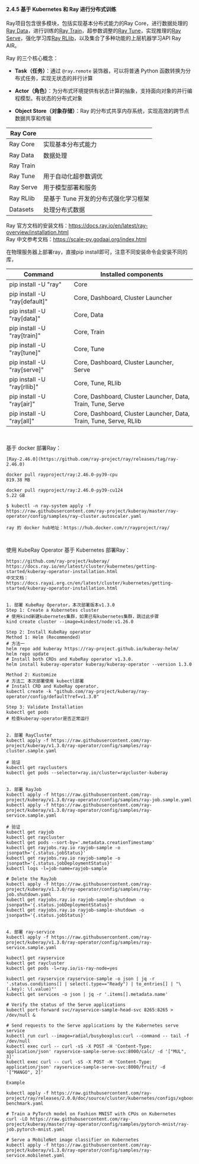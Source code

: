 #### 2.4.5 基于 Kubernetes 和 Ray 进行分布式训练



Ray项目包含很多模块，包括实现基本分布式能力的Ray Core，进行数据处理的[Ray Data](https://zhida.zhihu.com/search?content_id=230301607&content_type=Article&match_order=1&q=Ray+Data&zhida_source=entity)，进行训练的[Ray Train](https://zhida.zhihu.com/search?content_id=230301607&content_type=Article&match_order=1&q=Ray+Train&zhida_source=entity)，超参数调整的[Ray Tune](https://zhida.zhihu.com/search?content_id=230301607&content_type=Article&match_order=1&q=Ray+Tune&zhida_source=entity)，实现推理的[Ray Serve](https://zhida.zhihu.com/search?content_id=230301607&content_type=Article&match_order=1&q=Ray+Serve&zhida_source=entity)，强化学习库[Ray RLlib](https://zhida.zhihu.com/search?content_id=230301607&content_type=Article&match_order=1&q=Ray+RLlib&zhida_source=entity)，以及集合了多种功能的上层机器学习API Ray AIR。

Ray 的三个核心概念：

- **Task（任务）**：通过 `@ray.remote` 装饰器，可以将普通 Python 函数转换为分布式任务，实现无状态的并行计算

- **Actor（角色）**：为分布式环境提供有状态计算的抽象，支持面向对象的并行编程模型。有状态的分布式对象

- **Object Store（对象存储）**：Ray 的分布式共享内存系统，实现高效的跨节点数据共享和传输

  

| Ray Core  |                                      |
| --------- | ------------------------------------ |
| Ray Core  | 实现基本分布式能力                   |
| Ray Data  | 数据处理                             |
| Ray Train |                                      |
| Ray Tune  | 用于自动化超参数调优                 |
| Ray Serve | 用于模型部署和服务                   |
| Ray RLlib | 是基于 Tune 开发的分布式强化学习框架 |
| Datasets  | 处理分布式数据                       |



Ray 官方文档的安装文档：https://docs.ray.io/en/latest/ray-overview/installation.html  
Ray 中文参考文档：https://scale-py.godaai.org/index.html

在物理服务器上部署ray，直接pip install即可，注意不同安装命令会安装不同的库，

| Command                       | Installed components                                         |
| ----------------------------- | ------------------------------------------------------------ |
| pip install -U "ray"          | Core                                                         |
| pip install -U "ray[default]" | Core, Dashboard, Cluster Launcher                            |
| pip install -U "ray[data]"    | Core, Data                                                   |
| pip install -U "ray[train]"   | Core, Train                                                  |
| pip install -U "ray[tune]"    | Core, Tune                                                   |
| pip install -U "ray[serve]"   | Core, Dashboard, Cluster Launcher, Serve                     |
| pip install -U "ray[rllib]"   | Core, Tune, RLlib                                            |
| pip install -U "ray[air]"     | Core, Dashboard, Cluster Launcher, Data, Train, Tune, Serve  |
| pip install -U "ray[all]"     | Core, Dashboard, Cluster Launcher, Data, Train, Tune, Serve, RLlib |



​     

基于 docker 部署Ray：

```
[Ray-2.46.0](https://github.com/ray-project/ray/releases/tag/ray-2.46.0)   

docker pull rayproject/ray:2.46.0-py39-cpu 
819.38 MB

docker pull rayproject/ray:2.46.0-py39-cu124
5.22 GB

$ kubectl -n ray-system apply -f https://raw.githubusercontent.com/ray-project/kuberay/master/ray-operator/config/samples/ray-cluster.autoscaler.yaml

ray 的 docker hub地址：https://hub.docker.com/r/rayproject/ray/



```



使用 KubeRay Operator 基于 Kubernetes 部署Ray：

```
https://github.com/ray-project/kuberay/
https://docs.ray.io/en/latest/cluster/kubernetes/getting-started/kuberay-operator-installation.html
中文文档：
https://docs.rayai.org.cn/en/latest/cluster/kubernetes/getting-started/kuberay-operator-installation.html


1. 部署 KubeRay Operator，本次部署版本v1.3.0
Step 1: Create a Kubernetes cluster                                       # 使用kind新建kubernetes集群，如果已有kubernetes集群，跳过此步骤
kind create cluster --image=kindest/node:v1.26.0

Step 2: Install KubeRay operator
Method 1: Helm (Recommended)                                              # 方法一
helm repo add kuberay https://ray-project.github.io/kuberay-helm/
helm repo update
# Install both CRDs and KubeRay operator v1.3.0.
helm install kuberay-operator kuberay/kuberay-operator --version 1.3.0

Method 2: Kustomize                                                       # 方法二 本次部署使用 kubectl部署
# Install CRD and KubeRay operator.
kubectl create -k "github.com/ray-project/kuberay/ray-operator/config/default?ref=v1.3.0" 

Step 3: Validate Installation
kubectl get pods                                                          # 检查kuberay-operator是否正常运行


2. 部署 RayCluster
kubectl apply -f https://raw.githubusercontent.com/ray-project/kuberay/v1.3.0/ray-operator/config/samples/ray-cluster.sample.yaml

# 验证
kubectl get rayclusters
kubectl get pods --selector=ray.io/cluster=raycluster-kuberay


3. 部署 RayJob
kubectl apply -f https://raw.githubusercontent.com/ray-project/kuberay/v1.3.0/ray-operator/config/samples/ray-job.sample.yaml
kubectl apply -f https://raw.githubusercontent.com/ray-project/kuberay/v1.3.0/ray-operator/config/samples/ray-service.sample.yaml

# 验证 
kubectl get rayjob
kubectl get raycluster
kubectl get pods --sort-by='.metadata.creationTimestamp'
kubectl get rayjobs.ray.io rayjob-sample -o jsonpath='{.status.jobStatus}'
kubectl get rayjobs.ray.io rayjob-sample -o jsonpath='{.status.jobDeploymentStatus}'
kubectl logs -l=job-name=rayjob-sample

# Delete the RayJob
kubectl apply -f https://raw.githubusercontent.com/ray-project/kuberay/v1.3.0/ray-operator/config/samples/ray-job.shutdown.yaml
kubectl get rayjobs.ray.io rayjob-sample-shutdown -o jsonpath='{.status.jobDeploymentStatus}'
kubectl get rayjobs.ray.io rayjob-sample-shutdown -o jsonpath='{.status.jobStatus}'


4. 部署 ray-service
kubectl apply -f https://raw.githubusercontent.com/ray-project/kuberay/v1.3.0/ray-operator/config/samples/ray-service.sample.yaml

kubectl get rayservice
kubectl get raycluster
kubectl get pods -l=ray.io/is-ray-node=yes

kubectl get rayservice rayservice-sample -o json | jq -r '.status.conditions[] | select(.type=="Ready") | to_entries[] | "\(.key): \(.value)"'
kubectl get services -o json | jq -r '.items[].metadata.name'

# Verify the status of the Serve applications
kubectl port-forward svc/rayservice-sample-head-svc 8265:8265 > /dev/null &

# Send requests to the Serve applications by the Kubernetes serve service
kubectl run curl --image=radial/busyboxplus:curl --command -- tail -f /dev/null
kubectl exec curl -- curl -sS -X POST -H 'Content-Type: application/json' rayservice-sample-serve-svc:8000/calc/ -d '["MUL", 3]'
kubectl exec curl -- curl -sS -X POST -H 'Content-Type: application/json' rayservice-sample-serve-svc:8000/fruit/ -d '["MANGO", 2]'

Example

kubectl apply -f https://raw.githubusercontent.com/ray-project/ray/releases/2.0.0/doc/source/cluster/kubernetes/configs/xgboost-benchmark.yaml

# Train a PyTorch model on Fashion MNIST with CPUs on Kubernetes
curl -LO https://raw.githubusercontent.com/ray-project/kuberay/master/ray-operator/config/samples/pytorch-mnist/ray-job.pytorch-mnist.yaml

# Serve a MobileNet image classifier on Kubernetes
kubectl apply -f https://raw.githubusercontent.com/ray-project/kuberay/v1.3.0/ray-operator/config/samples/ray-service.mobilenet.yaml

```


